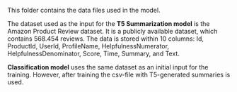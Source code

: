 This folder contains the data files used in the model.

The dataset used as the input for the **T5 Summarization model** is the Amazon Product Review dataset. It is a publicly available dataset, which contains
568.454 reviews. The data is stored within 10 columns: Id, ProductId, UserId, ProfileName, HelpfulnessNumerator, HelpfulnessDenominator, Score, Time, Summary, and Text.

**Classification model** uses the same dataset as an initial input for the training. However, after training the csv-file with T5-generated summaries is used.
